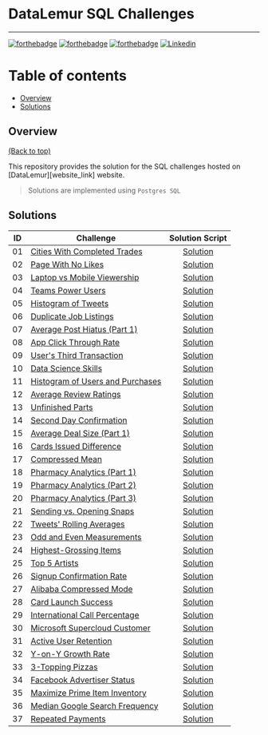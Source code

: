 # DataLemur SQL Challenges

---



[![forthebadge](https://forthebadge.com/images/badges/check-it-out.svg)](https://forthebadge.com)
[![forthebadge](https://forthebadge.com/images/badges/for-you.svg)](https://forthebadge.com)
[![forthebadge](https://forthebadge.com/images/badges/just-plain-nasty.svg)](https://forthebadge.com)
[![Linkedin](https://img.shields.io/badge/LinkedIn-0077B5?style=for-the-badge&logo=linkedin&logoColor=white)](https://www.linkedin.com/in/arshirabbani)

# Table of contents
- [Overview](#overview)
- [Solutions](#solutions)


## Overview
[(Back to top)](#table-of-contents)

This repository provides the  solution for the SQL challenges hosted on [DataLemur][website_link] website.



> Solutions are implemented using `Postgres SQL`

## Solutions



| ID | Challenge | Solution Script |
|:------:|------------|:---------:|
| 01 | [Cities With Completed Trades](https://datalemur.com/questions/completed-trades) | [Solution](01_SCRIPTS/Easy/01_easy_robinhood_cities_with_completed_trades.sql)
| 02 | [Page With No Likes](https://datalemur.com/questions/sql-page-with-no-likes) | [Solution](01_SCRIPTS/Easy/02_easy_facebook_page_with_no_likes.sql)
| 03 | [Laptop vs Mobile Viewership](https://datalemur.com/questions/laptop-mobile-viewership) | [Solution](01_SCRIPTS/Easy/03_easy_nyt_laptop_vs_mobile_viewership.sql)
| 04 | [Teams Power Users](https://datalemur.com/questions/teams-power-users) | [Solution](01_SCRIPTS/Easy/04_easy_microsoft_teams_power_users.sql)
| 05 | [Histogram of Tweets](https://datalemur.com/questions/sql-histogram-tweets) | [Solution](01_SCRIPTS/Easy/05_easy_twitter_histogram_of_tweets.sql)
| 06 | [Duplicate Job Listings](https://datalemur.com/questions/duplicate-job-listings) | [Solution](01_SCRIPTS/Easy/06_easy_linkedin_duplicate_job_listings.sql)
| 07 | [Average Post Hiatus (Part 1)](https://datalemur.com/questions/sql-average-post-hiatus-1) | [Solution](01_SCRIPTS/Easy/07_easy_facebook_average_post_hiatus_part_1.sql)
| 08 | [App Click Through Rate](https://datalemur.com/questions/click-through-rate) | [Solution](01_SCRIPTS/Easy/08_easy_facebook_app_clickthrough_rate_ctr.sql)
| 09 | [User's Third Transaction](https://datalemur.com/questions/sql-third-transaction) | [Solution](01_SCRIPTS/Easy/09_easy_uber_users_third_transaction.sql)
| 10 | [Data Science Skills](https://datalemur.com/questions/matching-skills) | [Solution](01_SCRIPTS/Easy/10_easy_linkedin_data_science_skills.sql)
| 11 | [Histogram of Users and Purchases](https://datalemur.com/questions/histogram-users-purchases) | [Solution](01_SCRIPTS/Easy/11_easy_walmart_histogram_of_users_and_purchases.sql)
| 12 | [Average Review Ratings](https://datalemur.com/questions/sql-avg-review-ratings) | [Solution](01_SCRIPTS/Easy/12_easy_amazon_average_review_ratings.sql)
| 13 | [Unfinished Parts](https://datalemur.com/questions/tesla-unfinished-parts) | [Solution](01_SCRIPTS/Easy/13_easy_tesla_unfinished_parts.sql)
| 14 | [Second Day Confirmation](https://datalemur.com/questions/second-day-confirmation) | [Solution](01_SCRIPTS/Easy/14_easy_tiktok_second_day_confirmation.sql)
| 15 | [Average Deal Size (Part 1)](https://datalemur.com/questions/sql-average-deal-size) | [Solution](01_SCRIPTS/Easy/15_easy_salesforce_average_deal_size_part_1.sql)
| 16 | [Cards Issued Difference](https://datalemur.com/questions/cards-issued-difference) | [Solution](01_SCRIPTS/Easy/16_easy_cards_issued_difference.sql)
| 17 | [Compressed Mean](https://datalemur.com/questions/alibaba-compressed-mean) | [Solution](01_SCRIPTS/Easy/17_easy_compressed_mean.sql)
| 18 | [Pharmacy Analytics (Part 1)](https://datalemur.com/questions/top-profitable-drugs) | [Solution](01_SCRIPTS/Easy/18_easy_pharmacy_analytics_(Part_1).sql)
| 19 | [Pharmacy Analytics (Part 2)](https://datalemur.com/questions/non-profitable-drugs) | [Solution](01_SCRIPTS/Easy/19_easy_pharmacy_analytics_(Part_2).sql)
| 20 | [Pharmacy Analytics (Part 3)](https://datalemur.com/questions/total-drugs-sales) | [Solution](01_SCRIPTS/Easy/20_easy_pharmacy_analytics_(Part_3).sql)
| 21 | [Sending vs. Opening Snaps](https://datalemur.com/questions/time-spent-snaps) | [Solution](01_SCRIPTS/Medium/01_medium_snapchat_sending_vs_opening_snaps.sql)
| 22 | [Tweets' Rolling Averages](https://datalemur.com/questions/rolling-average-tweets) | [Solution](01_SCRIPTS/Medium/02_medium_twitter_tweets_rolling_averages.sql)
| 23 | [Odd and Even Measurements](https://datalemur.com/questions/odd-even-measurements) | [Solution](01_SCRIPTS/Medium/03_medium_google_odd_and_even_measurements.sql)
| 24 | [Highest-Grossing Items](https://datalemur.com/questions/sql-highest-grossing) | [Solution](01_SCRIPTS/Medium/04_medium_amazon_highest_grossing_items.sql)
| 25 | [Top 5 Artists](https://datalemur.com/questions/top-fans-rank) | [Solution](01_SCRIPTS/Medium/05_medium_spotify_top_5_artists.sql)
| 26 | [Signup Confirmation Rate](https://datalemur.com/questions/signup-confirmation-rate) | [Solution](01_SCRIPTS/Medium/06_medium_tiktok_signup_confirmation_rate.sql)
| 27 | [Alibaba Compressed Mode](https://datalemur.com/questions/alibaba-compressed-mode) | [Solution](01_SCRIPTS/Medium/07_medium_alibaba_compressed_mode.sql)
| 28 | [Card Launch Success](https://datalemur.com/questions/card-launch-success) | [Solution](01_SCRIPTS/Medium/08_medium_card_launch_success.sql)
| 29 | [International Call Percentage](https://datalemur.com/questions/international-call-percentage) | [Solution](01_SCRIPTS/Medium/09_medium_international_call_percentage.sql)
| 30 | [Microsoft Supercloud Customer](https://datalemur.com/questions/supercloud-customer) | [Solution](01_SCRIPTS/Medium/10_medium_microsoft_supercloud_customer.sql)
| 31 | [Active User Retention](https://datalemur.com/questions/user-retention) | [Solution](01_SCRIPTS/Hard/01_hard_facebook_active_user_retention.sql)
| 32 | [Y-on-Y Growth Rate](https://datalemur.com/questions/yoy-growth-rate) | [Solution](01_SCRIPTS/Hard/02_hard_wayfair_yoy_growth_rate.sql)
| 33 | [3-Topping Pizzas](https://datalemur.com/questions/pizzas-topping-cost) | [Solution](01_SCRIPTS/Hard/03_hard_3_topping_pizza.sql)
| 34 | [Facebook Advertiser Status](https://datalemur.com/questions/updated-status) | [Solution](01_SCRIPTS/Hard/04_hard_facebook_advertiser_status.sql)
| 35 | [Maximize Prime Item Inventory](https://datalemur.com/questions/prime-warehouse-storage) | [Solution](01_SCRIPTS/Hard/05_hard_maximize_prime_item_inventory.sql)
| 36 | [Median Google Search Frequency](https://datalemur.com/questions/median-search-freq) | [Solution](01_SCRIPTS/Hard/06_hard_median_google_search_frequency.sql)
| 37 | [Repeated Payments](https://datalemur.com/questions/repeated-payments) | [Solution](01_SCRIPTS/Hard/07_hard_repeated_payments.sql)


